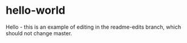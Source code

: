 # hello-world

Hello - this is an example of editing in the readme-edits branch, which should not change master.

